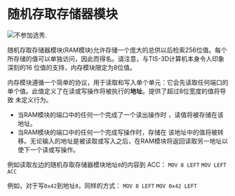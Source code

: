 # 随机存取存储器模块

![不参加选秀.](item:tis3d:random_access_memory_module)

随机存取存储器模块(RAM模块)允许存储一个庞大的总供以后检索256位值。每个所存储的值可以单独访问，因此而得名。请注意，与TIS-3D计算机本身令人印象深刻的16 位值的支持，内存模块限定为8位值。

内存模块遵循一个简单的协议，用于读取和写入单个单元：它会先读取任何端口的单个值。此值定义了在读或写操作将被执行的**地址**。提供了超过8位宽度的值将导致 未定义行为。
- 当RAM模块的端口中的任何一个完成了一个读出操作时 ，读值将被存储在该地址。
- 当RAM模块的端口中的任何一个完成写操作时，存储在 该地址中的值将被转移。无论输入的地址是被读取或写入之后，在RAM模块将返回读取另一地址以使下一个读或写操作。

例如读取左边的随机存取存储器模块地址`8`的内容到 ACC：
`MOV 8 LEFT`
`MOV LEFT ACC`

例如，对于写`0x42`到地址`8`，同样的方式：
`MOV 8 LEFT`
`MOV 0x42 LEFT`